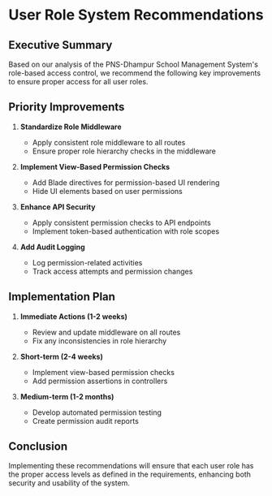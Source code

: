 # User Role System Recommendations

## Executive Summary
Based on our analysis of the PNS-Dhampur School Management System's role-based access control, we recommend the following key improvements to ensure proper access for all user roles.

## Priority Improvements

1. **Standardize Role Middleware**
   - Apply consistent role middleware to all routes
   - Ensure proper role hierarchy checks in the middleware

2. **Implement View-Based Permission Checks**
   - Add Blade directives for permission-based UI rendering
   - Hide UI elements based on user permissions

3. **Enhance API Security**
   - Apply consistent permission checks to API endpoints
   - Implement token-based authentication with role scopes

4. **Add Audit Logging**
   - Log permission-related activities
   - Track access attempts and permission changes

## Implementation Plan

1. **Immediate Actions (1-2 weeks)**
   - Review and update middleware on all routes
   - Fix any inconsistencies in role hierarchy

2. **Short-term (2-4 weeks)**
   - Implement view-based permission checks
   - Add permission assertions in controllers

3. **Medium-term (1-2 months)**
   - Develop automated permission testing
   - Create permission audit reports

## Conclusion
Implementing these recommendations will ensure that each user role has the proper access levels as defined in the requirements, enhancing both security and usability of the system.